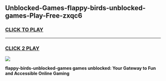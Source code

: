 
## Unblocked-Games-flappy-birds-unblocked-games-Play-Free-zxqc6
<h3>
<a href="https://premium76.site?title=flappy-birds-unblocked-games&ref=19M">CLICK TO PLAY</a></h3>
<hr>

<h3>
<a href="https://premium76.site?title=flappy-birds-unblocked-games&ref=19M">CLICK 2 PLAY</a>
  
</h3>

<a href="https://premium76.site?title=flappy-birds-unblocked-games&ref=19M"><img src="https://clearcache.store/games.png"></a>


**flappy-birds-unblocked-games games unblocked: Your Gateway to Fun and Accessible Online Gaming**
